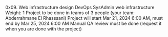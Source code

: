0x09. Web infrastructure design
DevOps
SysAdmin
web infrastructure
 Weight: 1
 Project to be done in teams of 3 people (your team: Abderrahmane El Rhasssani)
 Project will start Mar 21, 2024 6:00 AM, must end by Mar 25, 2024 6:00 AM
 Manual QA review must be done (request it when you are done with the project)

